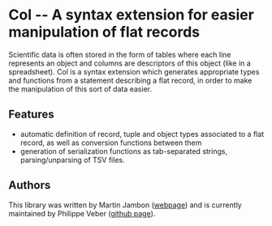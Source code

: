 Col -- A syntax extension for easier manipulation of flat records   
=========================================

Scientific data is often stored in the form of tables where each line 
represents an object and columns are descriptors of this object (like in
a spreadsheet). Col is a syntax extension which generates appropriate types 
and functions from a statement describing a flat record, in order to
make the manipulation of this sort of data easier.

Features 
--------

- automatic definition of record, tuple and object types associated to a 
  flat record, as well as conversion functions between them
- generation of serialization functions as tab-separated strings, 
  parsing/unparsing of TSV files.

Authors
---------
This library was written by Martin Jambon ([webpage](http://martin.jambon.free.fr/)) and is currently maintained by Philippe Veber ([github page](https://github.com/pveber)).
